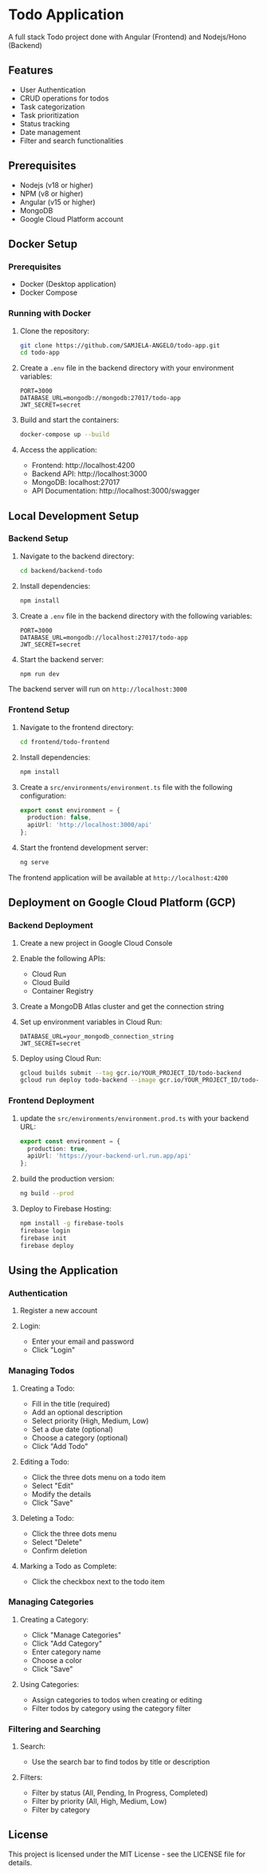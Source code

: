 # Todo Application

A full stack Todo project done with Angular (Frontend) and Nodejs/Hono (Backend)

## Features

- User Authentication 
- CRUD operations for todos
- Task categorization
- Task prioritization
- Status tracking
- Date management
- Filter and search functionalities

## Prerequisites

- Nodejs (v18 or higher)
- NPM (v8 or higher)
- Angular (v15 or higher)
- MongoDB
- Google Cloud Platform account

## Docker Setup

### Prerequisites
- Docker (Desktop application)
- Docker Compose

### Running with Docker

1. Clone the repository:
   ```bash
   git clone https://github.com/SAMJELA-ANGELO/todo-app.git
   cd todo-app
   ```

2. Create a `.env` file in the backend directory with your environment variables:
   ```
   PORT=3000
   DATABASE_URL=mongodb://mongodb:27017/todo-app
   JWT_SECRET=secret
   ```

3. Build and start the containers:
   ```bash
   docker-compose up --build
   ```

4. Access the application:
   - Frontend: http://localhost:4200
   - Backend API: http://localhost:3000
   - MongoDB: localhost:27017
   - API Documentation: http://localhost:3000/swagger


## Local Development Setup

### Backend Setup

1. Navigate to the backend directory:
   ```bash
   cd backend/backend-todo
   ```

2. Install dependencies:
   ```bash
   npm install
   ```

3. Create a `.env` file in the backend directory with the following variables:
   ```
   PORT=3000
   DATABASE_URL=mongodb://localhost:27017/todo-app
   JWT_SECRET=secret
   ```

4. Start the backend server:
   ```bash
   npm run dev
   ```

The backend server will run on `http://localhost:3000`

### Frontend Setup

1. Navigate to the frontend directory:
   ```bash
   cd frontend/todo-frontend
   ```

2. Install dependencies:
   ```bash
   npm install
   ```

3. Create a `src/environments/environment.ts` file with the following configuration:
   ```typescript
   export const environment = {
     production: false,
     apiUrl: 'http://localhost:3000/api'
   };
   ```

4. Start the frontend development server:
   ```bash
   ng serve
   ```

The frontend application will be available at `http://localhost:4200`

## Deployment on Google Cloud Platform (GCP)

### Backend Deployment

1. Create a new project in Google Cloud Console

2. Enable the following APIs:
   - Cloud Run
   - Cloud Build
   - Container Registry

3. Create a MongoDB Atlas cluster and get the connection string

4. Set up environment variables in Cloud Run:
   ```
   DATABASE_URL=your_mongodb_connection_string
   JWT_SECRET=secret
   ```

5. Deploy using Cloud Run:
   ```bash
   gcloud builds submit --tag gcr.io/YOUR_PROJECT_ID/todo-backend
   gcloud run deploy todo-backend --image gcr.io/YOUR_PROJECT_ID/todo-backend --platform managed
   ```

### Frontend Deployment

1. update the `src/environments/environment.prod.ts` with your backend URL:
   ```typescript
   export const environment = {
     production: true,
     apiUrl: 'https://your-backend-url.run.app/api'
   };
   ```

2. build the production version:
   ```bash
   ng build --prod
   ```

3. Deploy to Firebase Hosting:
   ```bash
   npm install -g firebase-tools
   firebase login
   firebase init
   firebase deploy
   ```

## Using the Application

### Authentication

1. Register a new account

2. Login:
   - Enter your email and password
   - Click "Login"

### Managing Todos

1. Creating a Todo:
   - Fill in the title (required)
   - Add an optional description
   - Select priority (High, Medium, Low)
   - Set a due date (optional)
   - Choose a category (optional)
   - Click "Add Todo"

2. Editing a Todo:
   - Click the three dots menu on a todo item
   - Select "Edit"
   - Modify the details
   - Click "Save"

3. Deleting a Todo:
   - Click the three dots menu
   - Select "Delete"
   - Confirm deletion

4. Marking a Todo as Complete:
   - Click the checkbox next to the todo item

### Managing Categories

1. Creating a Category:
   - Click "Manage Categories"
   - Click "Add Category"
   - Enter category name
   - Choose a color
   - Click "Save"

2. Using Categories:
   - Assign categories to todos when creating or editing
   - Filter todos by category using the category filter

### Filtering and Searching

1. Search:
   - Use the search bar to find todos by title or description

2. Filters:
   - Filter by status (All, Pending, In Progress, Completed)
   - Filter by priority (All, High, Medium, Low)
   - Filter by category

## License

This project is licensed under the MIT License - see the LICENSE file for details. 